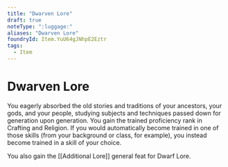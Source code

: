 ```yaml
---
title: "Dwarven Lore"
draft: true
noteType: ":luggage:"
aliases: "Dwarven Lore"
foundryId: Item.YuU64gJNhpE2Eztr
tags:
  - Item
---
```


# Dwarven Lore

You eagerly absorbed the old stories and traditions of your ancestors, your gods, and your people, studying subjects and techniques passed down for generation upon generation. You gain the trained proficiency rank in Crafting and Religion. If you would automatically become trained in one of those skills (from your background or class, for example), you instead become trained in a skill of your choice.

You also gain the [[Additional Lore]] general feat for Dwarf Lore.
